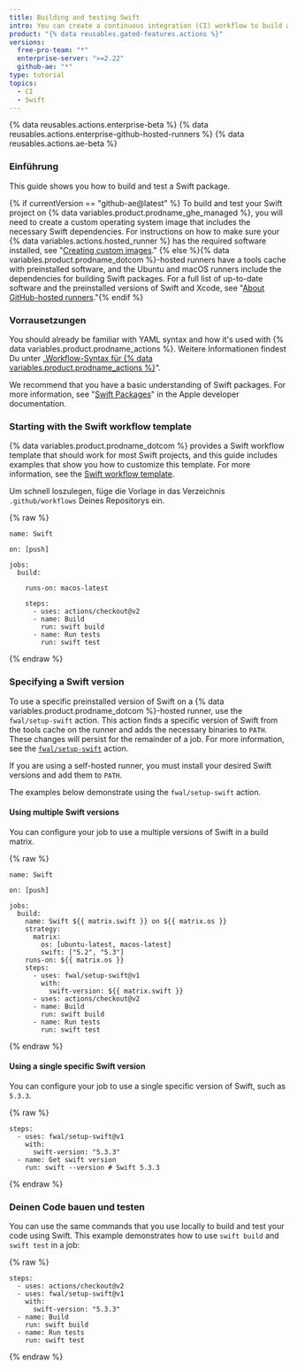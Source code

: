 ```yaml
---
title: Building and testing Swift
intro: You can create a continuous integration (CI) workflow to build and test your Swift project.
product: "{% data reusables.gated-features.actions %}"
versions:
  free-pro-team: "*"
  enterprise-server: ">=2.22"
  github-ae: "*"
type: tutorial
topics:
  - CI
  - Swift
---
```


{% data reusables.actions.enterprise-beta %}
{% data reusables.actions.enterprise-github-hosted-runners %}
{% data reusables.actions.ae-beta %}

### Einführung

This guide shows you how to build and test a Swift package.

{% if currentVersion == "github-ae@latest" %} To build and test your Swift project on {% data variables.product.prodname_ghe_managed %}, you will need to create a custom operating system image that includes the necessary Swift dependencies. For instructions on how to make sure your {% data variables.actions.hosted_runner %} has the required software installed, see "[Creating custom images](/actions/using-github-hosted-runners/creating-custom-images)."
{% else %}{% data variables.product.prodname_dotcom %}-hosted runners have a tools cache with preinstalled software, and the Ubuntu and macOS runners include the dependencies for building Swift packages. For a full list of up-to-date software and the preinstalled versions of Swift and Xcode, see "[About GitHub-hosted runners](/actions/using-github-hosted-runners/about-github-hosted-runners#supported-software)."{% endif %}

### Vorrausetzungen

You should already be familiar with YAML syntax and how it's used with {% data variables.product.prodname_actions %}. Weitere Informationen findest Du unter „[Workflow-Syntax für {% data variables.product.prodname_actions %}](/actions/automating-your-workflow-with-github-actions/workflow-syntax-for-github-actions)“.

We recommend that you have a basic understanding of Swift packages. For more information, see "[Swift Packages](https://developer.apple.com/documentation/swift_packages)" in the Apple developer documentation.

### Starting with the Swift workflow template

{% data variables.product.prodname_dotcom %} provides a Swift workflow template that should work for most Swift projects, and this guide includes examples that show you how to customize this template. For more information, see the [Swift workflow template](https://github.com/actions/starter-workflows/blob/main/ci/swift.yml).

Um schnell loszulegen, füge die Vorlage in das Verzeichnis `.github/workflows` Deines Repositorys ein.

{% raw %}

```yaml{:copy}
name: Swift

on: [push]

jobs:
  build:

    runs-on: macos-latest

    steps:
      - uses: actions/checkout@v2
      - name: Build
        run: swift build
      - name: Run tests
        run: swift test
```

{% endraw %}

### Specifying a Swift version

To use a specific preinstalled version of Swift on a {% data variables.product.prodname_dotcom %}-hosted runner, use the `fwal/setup-swift` action. This action finds a specific version of Swift from the tools cache on the runner and adds the necessary binaries to `PATH`. These changes will persist for the remainder of a job. For more information, see the [`fwal/setup-swift`](https://github.com/marketplace/actions/setup-swift) action.

If you are using a self-hosted runner, you must install your desired Swift versions and add them to `PATH`.

The examples below demonstrate using the `fwal/setup-swift` action.

#### Using multiple Swift versions

You can configure your job to use a multiple versions of Swift in a build matrix.

{% raw %}

```yaml{:copy}
name: Swift

on: [push]

jobs:
  build:
    name: Swift ${{ matrix.swift }} on ${{ matrix.os }}
    strategy:
      matrix:
        os: [ubuntu-latest, macos-latest]
        swift: ["5.2", "5.3"]
    runs-on: ${{ matrix.os }}
    steps:
      - uses: fwal/setup-swift@v1
        with:
          swift-version: ${{ matrix.swift }}
      - uses: actions/checkout@v2
      - name: Build
        run: swift build
      - name: Run tests
        run: swift test
```

{% endraw %}

#### Using a single specific Swift version

You can configure your job to use a single specific version of Swift, such as `5.3.3`.

{% raw %}

```yaml{:copy}
steps:
  - uses: fwal/setup-swift@v1
    with:
      swift-version: "5.3.3"
  - name: Get swift version
    run: swift --version # Swift 5.3.3
```

{% endraw %}

### Deinen Code bauen und testen

You can use the same commands that you use locally to build and test your code using Swift. This example demonstrates how to use `swift build` and `swift test` in a job:

{% raw %}

```yaml{:copy}
steps:
  - uses: actions/checkout@v2
  - uses: fwal/setup-swift@v1
    with:
      swift-version: "5.3.3"
  - name: Build
    run: swift build
  - name: Run tests
    run: swift test
```

{% endraw %}
